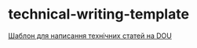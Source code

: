 # technical-writing-template
[Шаблон для написання технічних статей на DOU](https://dou.ua/forums/topic/42918/)
